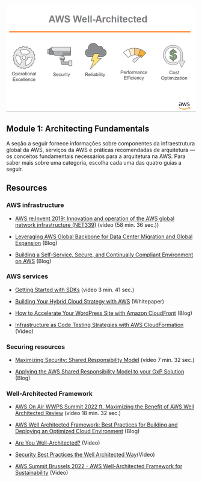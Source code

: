 ![alt text](../img/AWS-WellArchitected.png "AWS-WellArchitected.png")

## Module 1: Architecting Fundamentals

A seção a seguir fornece informações sobre componentes da infraestrutura global da AWS, serviços da AWS e práticas recomendadas de arquitetura — os conceitos fundamentais necessários para a arquitetura na AWS. Para saber mais sobre uma categoria, escolha cada uma das quatro guias a seguir.


## Resources

### AWS infrastructure

- [AWS re:Invent 2019: Innovation and operation of the AWS global network infrastructure (NET339)](https://www.youtube.com/watch?v=UObQZ3R9_4c) (vídeo (58 min. 36 sec.))

- [Leveraging AWS Global Backbone for Data Center Migration and Global Expansion](https://aws.amazon.com/blogs/architecture/leveraging-aws-global-backbone-for-data-center-migration-and-global-expansion/) (Blog)
- [Building a Self-Service, Secure, and Continually Compliant Environment on AWS](https://aws.amazon.com/blogs/architecture/building-a-self-service-secure-continually-compliant-environment-on-aws/) (Blog)

### AWS services

- [Getting Started with SDKs](https://www.youtube.com/watch?v=qKJ5U1ETDJI) (video 3 min. 41 sec.)

- [Building Your Hybrid Cloud Strategy with AWS](https://pages.awscloud.com/rs/112-TZM-766/images/Building-Your-Hybrid-Cloud-Strategy-eBook.pdf) (Whitepaper)
- [How to Accelerate Your WordPress Site with Amazon CloudFront](https://aws.amazon.com/blogs/startups/how-to-accelerate-your-wordpress-site-with-amazon-cloudfront/) (Blog)
- [Infrastructure as Code Testing Strategies with AWS CloudFormation](https://www.youtube.com/watch?v=JSfqUCIK_OA) (Video)

### Securing resources

- [Maximizing Security: Shared Responsibility Model](https://www.youtube.com/watch?v=hWq5DIyk_Y8) (vídeo 7 min. 32 sec.)

- [Applying the AWS Shared Responsibility Model to your GxP Solution](https://aws.amazon.com/blogs/industries/applying-the-aws-shared-responsibility-model-to-your-gxp-solution/) (Blog)

### Well-Architected Framework

- [AWS On Air WWPS Summit 2022 ft. Maximizing the Benefit of AWS Well Architected Review](https://www.youtube.com/watch?v=UczdYkCJV18) (vídeo 18 min. 32 sec.)

- [AWS Well Architected Framework: Best Practices for Building and Deploying an Optimized Cloud Environment](https://aws.amazon.com/blogs/publicsector/aws-well-architected-framework-best-practices-for-building-and-deploying-an-optimized-cloud-environment/) (Blog)
- [Are You Well-Architected?](https://www.youtube.com/watch?v=gjNPpjYNiow) (Video)
- [Security Best Practices the Well Architected Way](https://www.youtube.com/watch?v=vqvdMvqs82M)(Video)
- [AWS Summit Brussels 2022 - AWS Well-Architected Framework for Sustainability](https://www.youtube.com/watch?v=IHJkbg3jqVg) (Video)